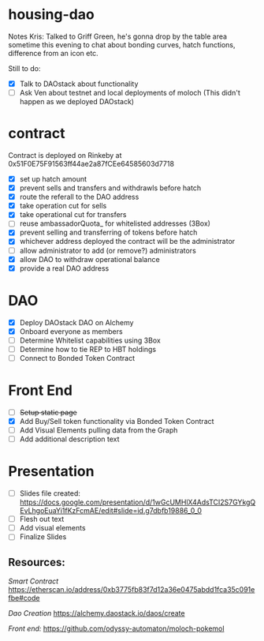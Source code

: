 # housing-dao

Notes
Kris:
Talked to Griff Green, he's gonna drop by the table area sometime this evening to chat about bonding curves, hatch functions, difference from an icon etc.

Still to do:
- [x] Talk to DAOstack about functionality
- [ ] Ask Ven about testnet and local deployments of moloch (This didn't happen as we deployed DAOstack)

# contract

Contract is deployed on Rinkeby at 0x51F0E75F91563ff44ae2a87fCEe64585603d7718

- [x] set up hatch amount
- [x] prevent sells and transfers and withdrawls before hatch
- [x] route the referall to the DAO address
- [x] take operation cut for sells
- [x] take operational cut for transfers
- [ ] reuse ambassadorQuota_ for whitelisted addresses (3Box)
- [x] prevent selling and transferring of tokens before hatch 
- [x] whichever address deployed the contract will be the administrator
- [ ] allow administrator to add (or remove?) administrators
- [x] allow DAO to withdraw operational balance
- [x] provide a real DAO address

# DAO
- [x] Deploy DAOstack DAO on Alchemy
- [x] Onboard everyone as members
- [ ] Determine Whitelist capabilities using 3Box
- [ ] Determine how to tie REP to HBT holdings
- [ ] Connect to Bonded Token Contract

# Front End
- [ ] ~~Setup static page~~
- [x] Add Buy/Sell token functionality via Bonded Token Contract
- [ ] Add Visual Elements pulling data from the Graph
- [ ] Add additional description text

# Presentation
- [ ] Slides file created: https://docs.google.com/presentation/d/1wGcUMHlX4AdsTCI2S7GYkgQEvLhgoEuaYi1fKzFcmAE/edit#slide=id.g7dbfb19886_0_0
- [ ] Flesh out text
- [ ] Add visual elements
- [ ] Finalize Slides

## Resources:

*Smart Contract*
https://etherscan.io/address/0xb3775fb83f7d12a36e0475abdd1fca35c091efbe#code

*Dao Creation*
https://alchemy.daostack.io/daos/create

*Front end:* 
https://github.com/odyssy-automaton/moloch-pokemol
